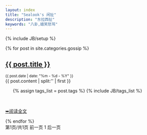 ```yaml
---
layout: index
title: "Sealook's 闲扯"
description: "东拉西扯"
keywords: "八卦,嬉笑怒骂"
---
```

{% include JB/setup %}

<div id="content">
    <article id="post_list">
      {% for post in site.categories.gossip %}
	        <section class="post">
		          <h2><a href="{{ BASE_PATH }}{{ post.url }}" class="title">{{ post.title }}</a></h2>
		          <small class="meta">{{ post.date | date: "%m - %d - %Y" }}</small>
		        <div class="content">
					 {{ post.content | split:'<!--break-->' | first }}
		        </div>
		    	<!-- 标签 -->
		        <ul class="tag_box inline">
		      		{% assign tags_list = post.tags %}
		      		{% include JB/tags_list %}
		      	</ul>
		      	<br/>
		      	<!-- readmore按钮 -->
		        <p class="preadmore"><a href="{{ BASE_PATH }}{{ post.url }}" alt="Read More" class="readmore"><span>&#10149;</span>阅读全文</a></p>
        	</section>
      {% endfor %}
    </article>
</div>

<!--分页器-->
<div id="pagination">
  第1页/共1页 前一页 1 后一页
</div>

<script type="text/javascript">
	showCurrentItem(document.getElementById("menu-item-gossip"));
</script>